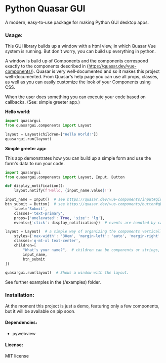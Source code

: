 # Python Quasar GUI
A modern, easy-to-use package for making Python GUI desktop apps.

### Usage:

This GUI library builds up a window with a html view, in which Quasar Vue system is running. But don't worry, you can build up everything in python.

A window is build up of Components and the components correspond exactly to the components described in (https://quasar.dev/vue-components/). Quasar is very well-documented and so it makes this project well-documented. From Quasar's help page you can use all props, classes, as well as you can easily customize the look of your Components using CSS.

When the user does something you can execute your code based on callbacks. (See: simple greeter app.)

**Hello world:**

```python
import quasargui
from quasargui.components import Layout

layout = Layout(children=["Hello World!"])
quasargui.run(layout)
```

**Simple greeter app:**

This app demonstrates how you can build up a simple form and use the form's data to run your code.

```python
import quasargui
from quasargui.components import Layout, Input, Button

def display_notification():
    layout.notify(f'Hello, {input_name.value}!')

input_name = Input()  # see https://quasar.dev/vue-components/input#qinput-api
btn_submit = Button(  # see https://quasar.dev/vue-components/button#qbtn-api
    label='Submit',
    classes='text-primary',
    props={'unelevated': True, 'size': 'lg'},
    events={'click': display_notification})  # events are handled by callbacks

layout = Layout(  # a simple way of organizing the components vertically.
    styles={'max-width': '30em', 'margin-left': 'auto', 'margin-right': 'auto'},
    classes='q-mt-xl text-center',
    children=[
        "What's your name?",  # children can be components or strings, html is allowed.
        input_name,
        btn_submit
])

quasargui.run(layout)  # Shows a window with the layout.
```


See further examples in the (/examples) folder.


### Installation:

At the moment this project is just a demo, featuring only a few components,
but it will be available on pip soon.

#### Dependencies: 

 * pywebview

#### License:

MIT license
